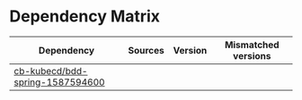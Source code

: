 # Dependency Matrix

Dependency | Sources | Version | Mismatched versions
---------- | ------- | ------- | -------------------
[cb-kubecd/bdd-spring-1587594600](https://github.com/cb-kubecd/bdd-spring-1587594600.git) |  | []() | 
